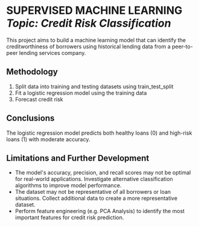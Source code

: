 <h1 align="left">SUPERVISED MACHINE LEARNING<br><i>Topic: Credit Risk Classification</i> </h1> 

<p>This project aims to build a machine learning model that can identify the creditworthiness of borrowers using historical lending data from a peer-to-peer lending services company.</p>
 
## Methodology
1. Split data into training and testing datasets using train_test_split
2. Fit a logistic regression model using the training data 
3. Forecast credit risk

## Conclusions
The logistic regression model predicts both healthy loans (0) and high-risk loans (1) with moderate accuracy. 

## Limitations and Further Development
- The model's accuracy, precision, and recall scores may not be optimal for real-world applications. Investigate alternative classification algorithms to improve model performance.
- The dataset may not be representative of all borrowers or loan situations. Collect additional data to create a more representative dataset.
- Perform feature engineering (e.g. PCA Analysis) to identify the most important features for credit risk prediction.
